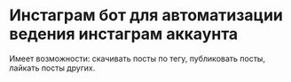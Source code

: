 # Инстаграм бот для автоматизации ведения инстаграм аккаунта
Имеет возможности: скачивать посты по тегу, публиковать посты, лайкать посты других.

